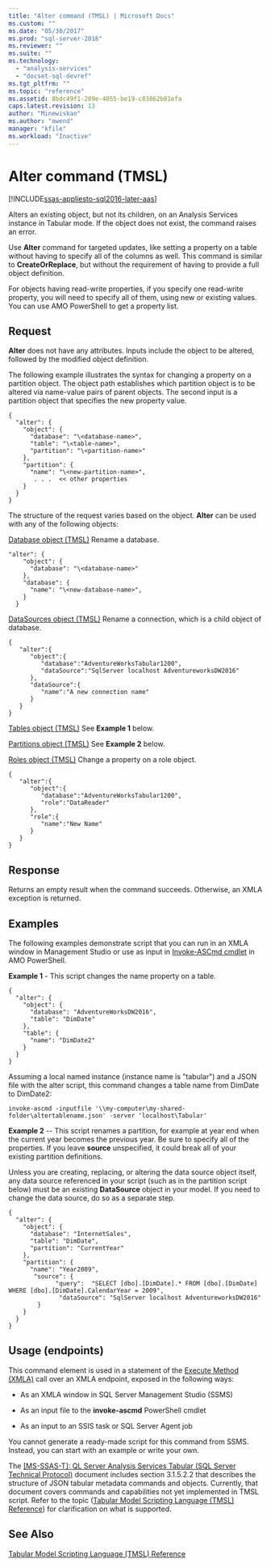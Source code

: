 ```yaml
---
title: "Alter command (TMSL) | Microsoft Docs"
ms.custom: ""
ms.date: "05/30/2017"
ms.prod: "sql-server-2016"
ms.reviewer: ""
ms.suite: ""
ms.technology: 
  - "analysis-services"
  - "docset-sql-devref"
ms.tgt_pltfrm: ""
ms.topic: "reference"
ms.assetid: 8bdc49f1-209e-4055-be19-c83862b81efa
caps.latest.revision: 13
author: "Minewiskan"
ms.author: "owend"
manager: "kfile"
ms.workload: "Inactive"
---
```

# Alter command (TMSL)

[!INCLUDE[ssas-appliesto-sql2016-later-aas](../../includes/ssas-appliesto-sql2016-later-aas.md)]

  Alters an existing object, but not its children, on an Analysis Services instance in Tabular mode.  If the object does not exist, the command raises an error.  
  
 Use **Alter** command for targeted updates, like setting a property on a table without having to specify all of the columns as well. This command is similar to **CreateOrReplace**, but without the requirement of having to provide a full object definition.  
  
 For objects having read-write properties, if you specify one read-write property, you will need to specify all of them, using new or existing values. You can use AMO PowerShell to get a property list. 
  
## Request  
 **Alter** does not have any attributes. Inputs include the object to be altered, followed by the modified object definition.  
  
 The following example illustrates the syntax for changing a property on a partition object. The object path establishes which partition object is to be altered via name-value pairs of parent objects. The second input is a partition object that specifies the new property value.  
  
```  
{   
  "alter": {   
    "object": {   
      "database": "\<database-name>",   
      "table": "\<table-name>",   
      "partition": "\<partition-name>"   
    },   
    "partition": {   
      "name": "\<new-partition-name>",   
       . . .  << other properties   
    }   
  }   
}   
```  
  
 The structure of the request varies based on the object. **Alter** can be used with any of  the following objects:  
  
 [Database object &#40;TMSL&#41;](../../analysis-services/tabular-models-scripting-language-objects/database-object-tmsl.md) Rename a database.  
  
```  
"alter": {   
    "object": {   
      "database": "\<database-name>"  
    },   
    "database": {   
      "name": "\<new-database-name>",   
    }   
  }   
```  
  
 [DataSources object &#40;TMSL&#41;](../../analysis-services/tabular-models-scripting-language-objects/datasources-object-tmsl.md) Rename a connection, which is a child object of database.  
  
```  
{   
   "alter":{   
      "object":{   
         "database":"AdventureWorksTabular1200",  
         "dataSource":"SqlServer localhost AdventureworksDW2016"  
      },  
      "dataSource":{   
         "name":"A new connection name"  
      }  
   }  
}  
```  
  
 [Tables object &#40;TMSL&#41;](../../analysis-services/tabular-models-scripting-language-objects/tables-object-tmsl.md) See **Example 1** below.  
  
 [Partitions object &#40;TMSL&#41;](../../analysis-services/tabular-models-scripting-language-objects/partitions-object-tmsl.md) See **Example 2** below.  
  
 [Roles object &#40;TMSL&#41;](../../analysis-services/tabular-models-scripting-language-objects/roles-object-tmsl.md) Change a property on a role object.  
  
```  
{   
   "alter":{   
      "object":{   
         "database":"AdventureWorksTabular1200",  
         "role":"DataReader"  
      },  
      "role":{   
         "name":"New Name"  
      }  
   }  
}  
```  
  
## Response  
 Returns an empty result when the command succeeds. Otherwise, an XMLA exception is returned.  
  
## Examples  
 The following examples demonstrate script that you can run in an XMLA window in Management Studio or use as input in [Invoke-ASCmd cmdlet](../../analysis-services/powershell/invoke-ascmd-cmdlet.md) in AMO PowerShell.  
  
 **Example 1** - This script changes the name property on a table.  
  
```  
{   
  "alter": {   
    "object": {   
      "database": "AdventureWorksDW2016",   
      "table": "DimDate"  
    },   
    "table": {   
      "name": "DimDate2"  
    }   
  }   
}  
```  
  
 Assuming a local named instance (instance name is "tabular") and a JSON file with the alter script, this command changes a table name from DimDate to DimDate2:  
  
 `invoke-ascmd -inputfile '\\my-computer\my-shared-folder\altertablename.json' -server 'localhost\Tabular'`  
  
 **Example 2** -- This script renames a partition, for example at year end when the current year becomes the previous year. Be sure to specify all of the properties. If you leave **source** unspecified, it could break all of your existing partition definitions.  
  
 Unless you are creating, replacing, or altering the  data source object itself, any data source referenced in your script (such as in the partition script below) must be an existing **DataSource** object in your model. If you need to change the data source, do so as a separate step.  
  
```  
{   
  "alter": {   
    "object": {   
      "database": "InternetSales",   
      "table": "DimDate",  
      "partition": "CurrentYear"  
    },   
    "partition": {   
      "name": "Year2009",  
       "source": {  
             "query":  "SELECT [dbo].[DimDate].* FROM [dbo].[DimDate] WHERE [dbo].[DimDate].CalendarYear = 2009",  
              "dataSource": "SqlServer localhost AdventureworksDW2016"  
        }  
    }   
  }   
}  
```  
  
## Usage (endpoints)  
 This command element is used in  a statement of the [Execute Method &#40;XMLA&#41;](../../analysis-services/xmla/xml-elements-methods-execute.md) call over an XMLA endpoint, exposed in the following ways:  
  
-   As an XMLA window in SQL Server Management Studio (SSMS)  
  
-   As an input file to the **invoke-ascmd** PowerShell cmdlet  
  
-   As an input to an SSIS task or SQL Server Agent job  
  
 You cannot generate a ready-made script  for this command from SSMS. Instead, you can start with an example or write your own.  
  
 The [\[MS-SSAS-T\]: QL Server Analysis Services Tabular (SQL Server Technical Protocol)](http://go.microsoft.com/fwlink/p/?LinkId=784855) document includes section 3.1.5.2.2 that describes the structure of JSON tabular metadata commands and objects. Currently, that document covers commands and capabilities not yet implemented in TMSL script. Refer to the topic ([Tabular Model Scripting Language &#40;TMSL&#41; Reference](../../analysis-services/tabular-model-scripting-language-tmsl-reference.md)) for clarification on what is supported.  

## See Also  
 [Tabular Model Scripting Language &#40;TMSL&#41; Reference](../../analysis-services/tabular-model-scripting-language-tmsl-reference.md)  
  
  
